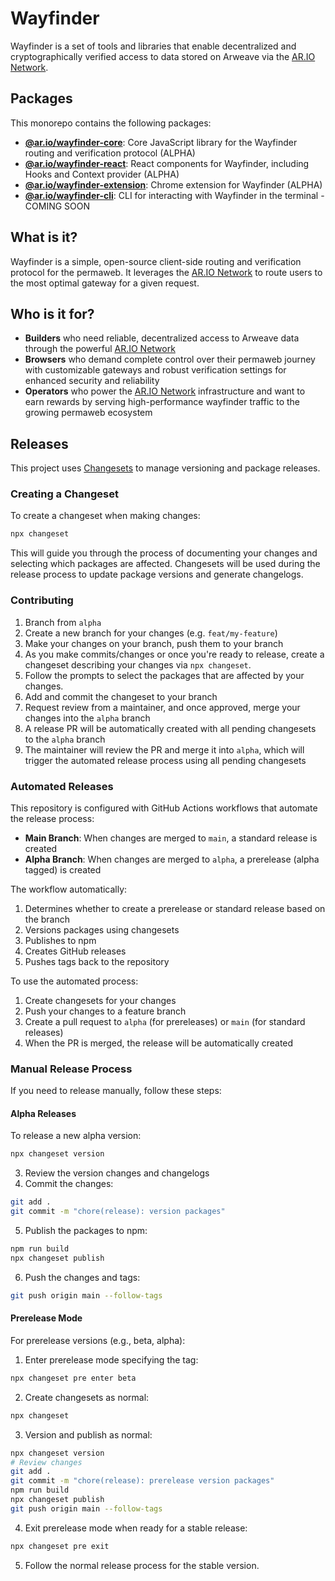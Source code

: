 # Wayfinder

Wayfinder is a set of tools and libraries that enable decentralized and cryptographically verified access to data stored on Arweave via the [AR.IO Network](https://ar.io).

## Packages

This monorepo contains the following packages:

- **[@ar.io/wayfinder-core](./packages/core)**: Core JavaScript library for the Wayfinder routing and verification protocol (ALPHA)
- **[@ar.io/wayfinder-react](./packages/react)**: React components for Wayfinder, including Hooks and Context provider (ALPHA)
- **[@ar.io/wayfinder-extension](./packages/extension)**: Chrome extension for Wayfinder (ALPHA)
- **[@ar.io/wayfinder-cli](./packages/cli)**: CLI for interacting with Wayfinder in the terminal - COMING SOON

## What is it?

Wayfinder is a simple, open-source client-side routing and verification protocol for the permaweb. It leverages the [AR.IO Network](https://ar.io) to route users to the most optimal gateway for a given request.

## Who is it for?

- **Builders** who need reliable, decentralized access to Arweave data through the powerful [AR.IO Network](https://ar.io)
- **Browsers** who demand complete control over their permaweb journey with customizable gateways and robust verification settings for enhanced security and reliability
- **Operators** who power the [AR.IO Network](https://ar.io) infrastructure and want to earn rewards by serving high-performance wayfinder traffic to the growing permaweb ecosystem

## Releases

This project uses [Changesets](https://github.com/changesets/changesets) to manage versioning and package releases.

### Creating a Changeset

To create a changeset when making changes:

```bash
npx changeset
```

This will guide you through the process of documenting your changes and selecting which packages are affected. Changesets will be used during the release process to update package versions and generate changelogs.

### Contributing

1. Branch from `alpha`
2. Create a new branch for your changes (e.g. `feat/my-feature`)
3. Make your changes on your branch, push them to your branch
4. As you make commits/changes or once you're ready to release, create a changeset describing your changes via `npx changeset`.
5. Follow the prompts to select the packages that are affected by your changes.
6. Add and commit the changeset to your branch
7. Request review from a maintainer, and once approved, merge your changes into the `alpha` branch
8. A release PR will be automatically created with all pending changesets to the `alpha` branch
9. The maintainer will review the PR and merge it into `alpha`, which will trigger the automated release process using all pending changesets

### Automated Releases

This repository is configured with GitHub Actions workflows that automate the release process:

- **Main Branch**: When changes are merged to `main`, a standard release is created
- **Alpha Branch**: When changes are merged to `alpha`, a prerelease (alpha tagged) is created

The workflow automatically:
1. Determines whether to create a prerelease or standard release based on the branch
2. Versions packages using changesets
3. Publishes to npm
4. Creates GitHub releases
5. Pushes tags back to the repository

To use the automated process:
1. Create changesets for your changes
2. Push your changes to a feature branch
3. Create a pull request to `alpha` (for prereleases) or `main` (for standard releases)
4. When the PR is merged, the release will be automatically created


### Manual Release Process

If you need to release manually, follow these steps:

#### Alpha Releases

To release a new alpha version:

```bash
npx changeset version
```

3. Review the version changes and changelogs
4. Commit the changes:

```bash
git add .
git commit -m "chore(release): version packages"
```

5. Publish the packages to npm:

```bash
npm run build
npx changeset publish
```

6. Push the changes and tags:

```bash
git push origin main --follow-tags
```

#### Prerelease Mode

For prerelease versions (e.g., beta, alpha):

1. Enter prerelease mode specifying the tag:

```bash
npx changeset pre enter beta
```

2. Create changesets as normal:

```bash
npx changeset
```

3. Version and publish as normal:

```bash
npx changeset version
# Review changes
git add .
git commit -m "chore(release): prerelease version packages"
npm run build
npx changeset publish
git push origin main --follow-tags
```

4. Exit prerelease mode when ready for a stable release:

```bash
npx changeset pre exit
```

5. Follow the normal release process for the stable version.
